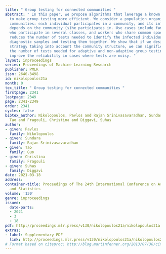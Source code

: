 ```yaml
---
title: " Group testing for connected communities "
abstract: " In this paper, we propose algorithms that leverage a known community structure
  to make group testing more efficient. We consider a population organized in disjoint
  communities: each individual participates in a community, and its infection probability
  depends on the community (s)he participates in. Use cases include families, students
  who participate in several classes, and workers who share common spaces. Group testing
  reduces the number of tests needed to identify the infected individuals by pooling
  diagnostic samples and testing them together. We show that if we design the testing
  strategy taking into account the community structure, we can significantly reduce
  the number of tests needed for adaptive and non-adaptive group testing, and can
  improve the reliability in cases where tests are noisy. "
layout: inproceedings
series: Proceedings of Machine Learning Research
publisher: PMLR
issn: 2640-3498
id: nikolopoulos21a
month: 0
tex_title: " Group testing for connected communities "
firstpage: 2341
lastpage: 2349
page: 2341-2349
order: 2341
cycles: false
bibtex_author: Nikolopoulos, Pavlos and Rajan Srinivasavaradhan, Sundara and Guo,
  Tao and Fragouli, Christina and Diggavi, Suhas
author:
- given: Pavlos
  family: Nikolopoulos
- given: Sundara
  family: Rajan Srinivasavaradhan
- given: Tao
  family: Guo
- given: Christina
  family: Fragouli
- given: Suhas
  family: Diggavi
date: 2021-03-18
address: 
container-title: Proceedings of The 24th International Conference on Artificial Intelligence
  and Statistics
volume: '130'
genre: inproceedings
issued:
  date-parts:
  - 2021
  - 3
  - 18
pdf: http://proceedings.mlr.press/v130/nikolopoulos21a/nikolopoulos21a.pdf
extras:
- label: Supplementary PDF
  link: http://proceedings.mlr.press/v130/nikolopoulos21a/nikolopoulos21a-supp.pdf
# Format based on citeproc: http://blog.martinfenner.org/2013/07/30/citeproc-yaml-for-bibliographies/
---
```

